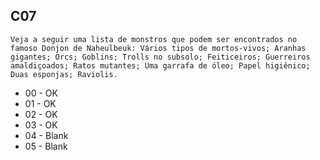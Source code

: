 ## C07

```
Veja a seguir uma lista de monstros que podem ser encontrados no famoso Donjon de Naheulbeuk: Vários tipos de mortos-vivos; Aranhas gigantes; Orcs; Goblins; Trolls no subsolo; Feiticeiros; Guerreiros amaldiçoados; Ratos mutantes; Uma garrafa de óleo; Papel higiênico; Duas esponjas; Raviolis.
```

- 00 - OK
- 01 - OK
- 02 - OK 
- 03 - OK
- 04 - Blank
- 05 - Blank
